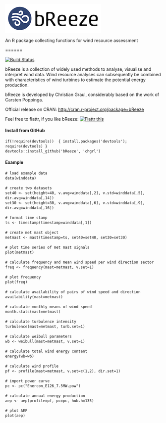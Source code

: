 <img src="bReeze_logo.png" alt="bReeze" />

An R package collecting functions for wind resource assessment

======

[![Build Status](https://api.travis-ci.org/chgrl/bReeze.png)](https://travis-ci.org/chgrl/bReeze)

bReeze is a collection of widely used methods to analyse, visualise and interpret wind data. Wind resource analyses can subsequently be combined with characteristics of wind turbines to estimate the potential energy production.

bReeze is developed by Christian Graul, considerably based on the work of Carsten Poppinga.

Official release on CRAN: http://cran.r-project.org/package=bReeze

Feel free to flattr, if you like bReeze: <a href="https://flattr.com/submit/auto?user_id=chgrl&amp;url=https%3A%2F%2Fgithub.com/chgrl/bReeze" target="_blank"><img src="http://api.flattr.com/button/flattr-badge-large.png" alt="Flattr this" title="Flattr this" border="0" /></a>

#### Install from GitHub
```
if(!require(devtools))  { install.packages('devtools'); require(devtools) }
devtools::install_github('bReeze', 'chgrl')
```

#### Example
```
# load example data
data(winddata)

# create two datasets
set40 <- set(height=40, v.avg=winddata[,2], v.std=winddata[,5], dir.avg=winddata[,14])
set30 <- set(height=30, v.avg=winddata[,6], v.std=winddata[,9], dir.avg=winddata[,16])

# format time stamp
ts <- timestamp(timestamp=winddata[,1])

# create met mast object
metmast <- mast(timestamp=ts, set40=set40, set30=set30)

# plot time series of met mast signals
plot(metmast)

# calculate frequency and mean wind speed per wind direction sector
freq <- frequency(mast=metmast, v.set=1)

# plot frequency
plot(freq)

# calculate availability of pairs of wind speed and direction
availability(mast=metmast)

# calculate monthly means of wind speed
month.stats(mast=metmast)

# calculate turbulence intensity
turbulence(mast=metmast, turb.set=1)

# calculate weibull parameters
wb <- weibull(mast=metmast, v.set=1)

# calculate total wind energy content
energy(wb=wb)

# calculate wind profile
pf <- profile(mast=metmast, v.set=c(1,2), dir.set=1)

# import power curve
pc <- pc("Enercon_E126_7.5MW.pow")

# calculate annual energy production
aep <- aep(profile=pf, pc=pc, hub.h=135)

# plot AEP
plot(aep)
```
